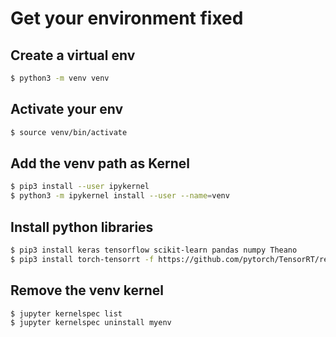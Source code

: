 # Get your environment fixed

## Create a virtual env
```sh
$ python3 -m venv venv
```
## Activate your env
```sh
$ source venv/bin/activate
```

## Add the venv path as Kernel
```sh
$ pip3 install --user ipykernel
$ python3 -m ipykernel install --user --name=venv
```
## Install python libraries
```sh
$ pip3 install keras tensorflow scikit-learn pandas numpy Theano
$ pip3 install torch-tensorrt -f https://github.com/pytorch/TensorRT/releases
```

## Remove the venv kernel
```sh
$ jupyter kernelspec list
$ jupyter kernelspec uninstall myenv
```
